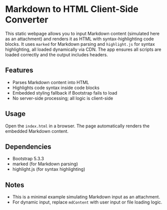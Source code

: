 # Markdown to HTML Client-Side Converter

This static webpage allows you to input Markdown content (simulated here as an attachment) and renders it as HTML with syntax-highlighting code blocks. It uses `marked` for Markdown parsing and `highlight.js` for syntax highlighting, all loaded dynamically via CDN. The app ensures all scripts are loaded correctly and the output includes headers.

## Features
- Parses Markdown content into HTML
- Highlights code syntax inside code blocks
- Embedded styling fallback if Bootstrap fails to load
- No server-side processing; all logic is client-side

## Usage
Open the `index.html` in a browser. The page automatically renders the embedded Markdown content.

## Dependencies
- Bootstrap 5.3.3
- marked (for Markdown parsing)
- highlight.js (for syntax highlighting)

## Notes
- This is a minimal example simulating Markdown input as an attachment.
- For dynamic input, replace `mdContent` with user input or file loading logic.